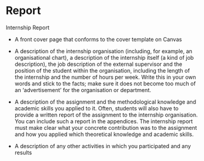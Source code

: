 # Report
Internship Report

- A front cover page that conforms to the cover template on Canvas

- A description of the internship organisation (including, for example, an
organisational chart), a description of the internship itself (a kind of job
description), the job description of the external supervisor and the position of
the student within the organisation, including the length of the internship and
the number of hours per week. Write this in your own words and stick to the
facts; make sure it does not become too much of an ‘advertisement’ for the
organisation or department.

- A description of the assignment and the methodological knowledge and
academic skills you applied to it. Often, students will also have to provide a
written report of the assignment to the internship organisation. You can
include such a report in the appendices. The internship report must make clear
what your concrete contribution was to the assignment and how you applied
which theoretical knowledge and academic skills.

- A description of any other activities in which you participated and any results
